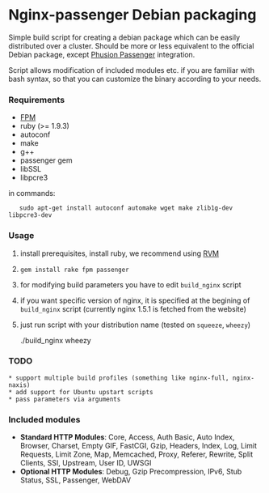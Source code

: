 # Nginx-passenger Debian packaging

Simple build script for creating a debian package which can be easily distributed over a cluster. Should be more or less equivalent to the official Debian package, except [Phusion Passenger](https://www.phusionpassenger.com/) integration.

Script allows modification of included modules etc. if you are familiar with bash syntax, so that you can customize the binary according to your needs.

### Requirements

  * [FPM](https://github.com/jordansissel/fpm)
  * ruby (>= 1.9.3)
  * autoconf
  * make
  * g++
  * passenger gem
  * libSSL
  * libpcre3

in commands: 

       sudo apt-get install autoconf automake wget make zlib1g-dev libpcre3-dev

### Usage

   1. install prerequisites, install ruby, we recommend using [RVM](http://rvm.io/)
   2. `gem install rake fpm passenger`
   3. for modifying build parameters you have to edit `build_nginx` script
   4. if you want specific version of nginx, it is specified at the begining of `build_nginx` script (currently nginx 1.5.1 is fetched from the website)

   5. just run script with your distribution name (tested on `squeeze`, `wheezy`)

        ./build_nginx wheezy

### TODO

    * support multiple build profiles (something like nginx-full, nginx-naxis)
    * add support for Ubuntu upstart scripts
    * pass parameters via arguments

### Included modules

 * **Standard HTTP Modules**: Core, Access, Auth Basic, Auto Index, Browser, Charset, Empty GIF, FastCGI, Gzip, Headers, Index, Log, Limit Requests, Limit Zone, Map, Memcached, Proxy, Referer, Rewrite, Split Clients, SSI, Upstream, User ID, UWSGI
 * **Optional HTTP Modules**: Debug, Gzip Precompression, IPv6, Stub Status, SSL, Passenger, WebDAV


